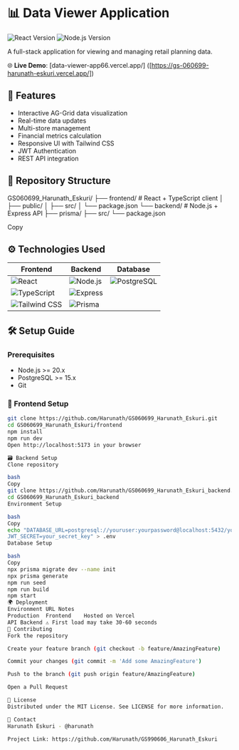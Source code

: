 # 📊 Data Viewer Application

![React Version](https://img.shields.io/badge/react-19.0.0-%2361DAFB)
![Node.js Version](https://img.shields.io/badge/node-20.12.2-brightgreen)

A full-stack application for viewing and managing retail planning data.

🌐 **Live Demo**: [data-viewer-app66.vercel.app/] ([https://gs-060699-harunath-eskuri.vercel.app/])

## 🚀 Features

- Interactive AG-Grid data visualization
- Real-time data updates
- Multi-store management
- Financial metrics calculation
- Responsive UI with Tailwind CSS
- JWT Authentication
- REST API integration

## 📂 Repository Structure
GS060699_Harunath_Eskuri/
├── frontend/ # React + TypeScript client
│ ├── public/
│ ├── src/
│ └── package.json
└── backend/ # Node.js + Express API
├── prisma/
├── src/
└── package.json

Copy

## ⚙️ Technologies Used

| Frontend              | Backend               | Database          |
|-----------------------|-----------------------|-------------------|
| ![React](https://img.shields.io/badge/React-20232A?style=for-the-badge&logo=react&logoColor=61DAFB) | ![Node.js](https://img.shields.io/badge/Node.js-339933?style=for-the-badge&logo=nodedotjs&logoColor=white) | ![PostgreSQL](https://img.shields.io/badge/PostgreSQL-316192?style=for-the-badge&logo=postgresql&logoColor=white) |
| ![TypeScript](https://img.shields.io/badge/TypeScript-007ACC?style=for-the-badge&logo=typescript&logoColor=white) | ![Express](https://img.shields.io/badge/Express.js-000000?style=for-the-badge&logo=express&logoColor=white) |  |
| ![Tailwind CSS](https://img.shields.io/badge/Tailwind_CSS-38B2AC?style=for-the-badge&logo=tailwind-css&logoColor=white) | ![Prisma](https://img.shields.io/badge/Prisma-3982CE?style=for-the-badge&logo=Prisma&logoColor=white) |  |

## 🛠️ Setup Guide

### Prerequisites

- Node.js >= 20.x
- PostgreSQL >= 15.x
- Git

### 🔌 Frontend Setup

```bash
git clone https://github.com/Harunath/GS060699_Harunath_Eskuri.git
cd GS060699_Harunath_Eskuri/frontend
npm install
npm run dev
Open http://localhost:5173 in your browser

🗃️ Backend Setup
Clone repository 

bash
Copy
git clone https://github.com/Harunath/GS060699_Harunath_Eskuri_backend.git
cd GS060699_Harunath_Eskuri_backend
Environment Setup

bash
Copy
echo "DATABASE_URL=postgresql://youruser:yourpassword@localhost:5432/yourdatabase
JWT_SECRET=your_secret_key" > .env
Database Setup

bash
Copy
npx prisma migrate dev --name init
npx prisma generate
npm run seed
npm run build
npm start
🌍 Deployment
Environment	URL	Notes
Production	Frontend	Hosted on Vercel
API	Backend	⚠️ First load may take 30-60 seconds
🤝 Contributing
Fork the repository

Create your feature branch (git checkout -b feature/AmazingFeature)

Commit your changes (git commit -m 'Add some AmazingFeature')

Push to the branch (git push origin feature/AmazingFeature)

Open a Pull Request

📄 License
Distributed under the MIT License. See LICENSE for more information.

📧 Contact
Harunath Eskuri - @harunath

Project Link: https://github.com/Harunath/GS990606_Harunath_Eskuri
